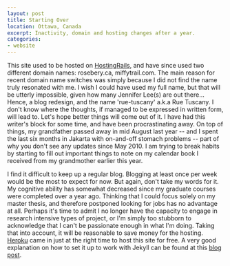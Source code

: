 ```yaml
---
layout: post
title: Starting Over
location: Ottawa, Canada
excerpt: Inactivity, domain and hosting changes after a year.
categories:
- website
---
```


This site used to be hosted on [HostingRails](http://hostingrails.com/), and have since used two different domain names: rosebery.ca, miffytrail.com. The main reason for recent domain name switches was simply because I did not find the name truly resonated with me. I wish I could have used my full name, but that will be utterly impossible, given how many Jennifer Lee(s) are out there... Hence, a blog redesign, and the name 'rue-tuscany' a.k.a Rue Tuscany. I don't know where the thoughts, if managed to be expressed in written form, will lead to. Let's hope better things will come out of it. I have had this writer's block for some time, and have been procrastinating away. On top of things, my grandfather passed away in mid August last year -- and I spent the last six months in Jakarta with on-and-off stomach problems -- part of why you don't see any updates since May 2010. I am trying to break habits by starting to fill out important things to note on my calendar book I received from my grandmother earlier this year. 

I find it difficult to keep up a regular blog. Blogging at least once per week would be the most to expect for now. But again, don't take my words for it. My cognitive ability has somewhat decreased since my graduate courses were completed over a year ago. Thinking that I could focus solely on my master thesis, and therefore postponed looking for jobs has no advantage at all. Perhaps it's time to admit I no longer have the capacity to engage in research intensive types of project, or I'm simply too stubborn to acknowledge that I can't be passionate enough in what I'm doing. Taking that into account, it will be reasonable to save money for the hosting. [Heroku](http://heroku.com/) came in just at the right time to host this site for free. A very good explanation on how to set it up to work with Jekyll can be found at this [blog post](http://datamangling.com/2010/07/Jekyll-on-Heroku). 
